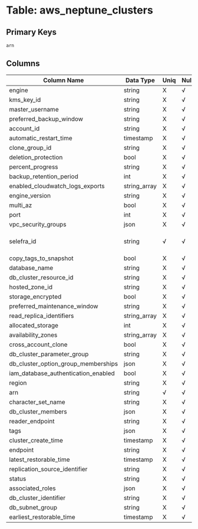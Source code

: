 # Table: aws_neptune_clusters

## Primary Keys 

```
arn
```


## Columns 

|  Column Name   |  Data Type  | Uniq | Nullable | Description | 
|  ----  | ----  | ----  | ----  | ---- | 
| engine | string | X | √ |  | 
| kms_key_id | string | X | √ |  | 
| master_username | string | X | √ |  | 
| preferred_backup_window | string | X | √ |  | 
| account_id | string | X | √ |  | 
| automatic_restart_time | timestamp | X | √ |  | 
| clone_group_id | string | X | √ |  | 
| deletion_protection | bool | X | √ |  | 
| percent_progress | string | X | √ |  | 
| backup_retention_period | int | X | √ |  | 
| enabled_cloudwatch_logs_exports | string_array | X | √ |  | 
| engine_version | string | X | √ |  | 
| multi_az | bool | X | √ |  | 
| port | int | X | √ |  | 
| vpc_security_groups | json | X | √ |  | 
| selefra_id | string | √ | √ | primary keys value md5 | 
| copy_tags_to_snapshot | bool | X | √ |  | 
| database_name | string | X | √ |  | 
| db_cluster_resource_id | string | X | √ |  | 
| hosted_zone_id | string | X | √ |  | 
| storage_encrypted | bool | X | √ |  | 
| preferred_maintenance_window | string | X | √ |  | 
| read_replica_identifiers | string_array | X | √ |  | 
| allocated_storage | int | X | √ |  | 
| availability_zones | string_array | X | √ |  | 
| cross_account_clone | bool | X | √ |  | 
| db_cluster_parameter_group | string | X | √ |  | 
| db_cluster_option_group_memberships | json | X | √ |  | 
| iam_database_authentication_enabled | bool | X | √ |  | 
| region | string | X | √ |  | 
| arn | string | √ | √ |  | 
| character_set_name | string | X | √ |  | 
| db_cluster_members | json | X | √ |  | 
| reader_endpoint | string | X | √ |  | 
| tags | json | X | √ |  | 
| cluster_create_time | timestamp | X | √ |  | 
| endpoint | string | X | √ |  | 
| latest_restorable_time | timestamp | X | √ |  | 
| replication_source_identifier | string | X | √ |  | 
| status | string | X | √ |  | 
| associated_roles | json | X | √ |  | 
| db_cluster_identifier | string | X | √ |  | 
| db_subnet_group | string | X | √ |  | 
| earliest_restorable_time | timestamp | X | √ |  | 


